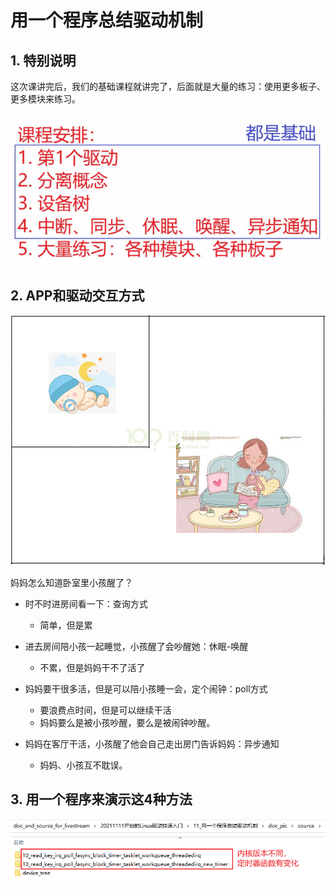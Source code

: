 # 用一个程序总结驱动机制



## 1. 特别说明

这次课讲完后，我们的基础课程就讲完了，后面就是大量的练习：使用更多板子、更多模块来练习。

![image-20211204155302156](pic/sumary_drv/01_content.png)



## 2. APP和驱动交互方式

![](pic/sumary_drv/02_mother.png)

 

妈妈怎么知道卧室里小孩醒了？

* 时不时进房间看一下：查询方式
  * 简单，但是累
* 进去房间陪小孩一起睡觉，小孩醒了会吵醒她：休眠-唤醒
  * 不累，但是妈妈干不了活了

* 妈妈要干很多活，但是可以陪小孩睡一会，定个闹钟：poll方式
  * 要浪费点时间，但是可以继续干活
  * 妈妈要么是被小孩吵醒，要么是被闹钟吵醒。

* 妈妈在客厅干活，小孩醒了他会自己走出房门告诉妈妈：异步通知
  * 妈妈、小孩互不耽误。



##  3. 用一个程序来演示这4种方法

![image-20211204160525020](pic/sumary_drv/03_source.png)
